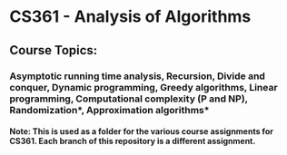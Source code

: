 # CS361 - Analysis of Algorithms

## Course Topics:
### Asymptotic running time analysis, Recursion, Divide and conquer, Dynamic programming, Greedy algorithms, Linear programming, Computational complexity (P and NP), Randomization*, Approximation algorithms*

#### Note: This is used as a folder for the various course assignments for CS361. Each branch of this repository is a different assignment.
